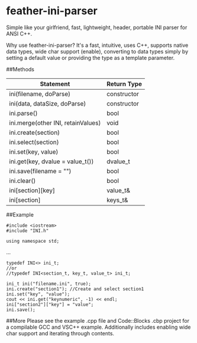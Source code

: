 feather-ini-parser
==================

Simple like your girlfriend, fast, lightweight, header, portable INI parser for ANSI C++.

Why use feather-ini-parser? It's a fast, intuitive, uses C++, supports native data types, wide char support (enable), converting to data types simply by setting a default value or providing the type as a template parameter.

##Methods

Statement     | Return Type
------------- | -------------
ini(filename, doParse)|constructor
ini(data, dataSize, doParse)|constructor
ini.parse()|bool
ini.merge(other INI, retainValues)|void
ini.create(section)|bool
ini.select(section)|bool
ini.set(key, value)|bool
ini.get(key, dvalue = value_t())|dvalue_t
ini.save(filename = "")|bool
ini.clear()|bool
ini[section][key]|value_t&
ini[section]|keys_t&

##Example
```
#include <iostream>
#include "INI.h"

using namespace std;
```
...
```
typedef INI<> ini_t;
//or
//typedef INI<section_t, key_t, value_t> ini_t;

ini_t ini("filename.ini", true);
ini.create("section1"); //Create and select section1
ini.set("key", "value");
cout << ini.get("keynumeric", -1) << endl;
ini["section2"]["key"] = "value";
ini.save();
```

##More
Please see the example .cpp file and Code::Blocks .cbp project for a compilable GCC and VSC++ example. Additionally includes enabling wide char support and iterating through contents.
